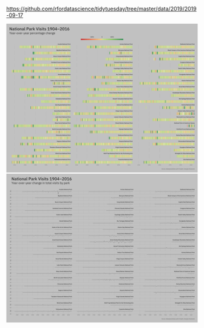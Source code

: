 https://github.com/rfordatascience/tidytuesday/tree/master/data/2019/2019-09-17

![](figures/national-parks.png)
![](figures/national-parks-lines.png)
